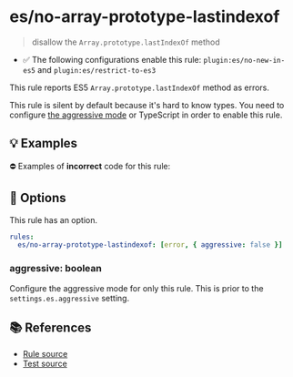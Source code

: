 # es/no-array-prototype-lastindexof
> disallow the `Array.prototype.lastIndexOf` method

- ✅ The following configurations enable this rule: `plugin:es/no-new-in-es5` and `plugin:es/restrict-to-es3`

This rule reports ES5 `Array.prototype.lastIndexOf` method as errors.

This rule is silent by default because it's hard to know types. You need to configure [the aggressive mode](../#the-aggressive-mode) or TypeScript in order to enable this rule.

## 💡 Examples

⛔ Examples of **incorrect** code for this rule:

<eslint-playground type="bad" code="/*eslint es/no-array-prototype-lastindexof: [error, { aggressive: true }] */
foo.lastIndexOf(0)
" />

## 🔧 Options

This rule has an option.

```yml
rules:
  es/no-array-prototype-lastindexof: [error, { aggressive: false }]
```

### aggressive: boolean

Configure the aggressive mode for only this rule.
This is prior to the `settings.es.aggressive` setting.

## 📚 References

- [Rule source](https://github.com/mysticatea/eslint-plugin-es/blob/v4.1.0/lib/rules/no-array-prototype-lastindexof.js)
- [Test source](https://github.com/mysticatea/eslint-plugin-es/blob/v4.1.0/tests/lib/rules/no-array-prototype-lastindexof.js)

